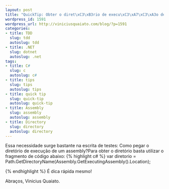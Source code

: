 ```yaml
--- 
layout: post
title: "QuickTip: Obter o diret\xC3\xB3rio de execu\xC3\xA7\xC3\xA3o de um Assembly em C#"
wordpress_id: 1591
wordpress_url: http://viniciusquaiato.com/blog/?p=1591
categories: 
- title: TDD
  slug: tdd
  autoslug: tdd
- title: .NET
  slug: dotnet
  autoslug: .net
tags: 
- title: C#
  slug: c
  autoslug: c#
- title: tips
  slug: tips
  autoslug: tips
- title: quick tip
  slug: quick-tip
  autoslug: quick-tip
- title: Assembly
  slug: assembly
  autoslug: assembly
- title: Directory
  slug: directory
  autoslug: directory
---
```

Essa necessidade surge bastante na escrita de testes: Como pegar o diretório de execução de um assembly?Para obter o diretório basta utilizar o fragmento de código abaixo:
{% highlight c# %}
var diretorio = Path.GetDirectoryName(Assembly.GetExecutingAssembly().Location);
    
{% endhighlight %}
É dica rápida mesmo!

Abraços,
Vinicius Quaiato.
